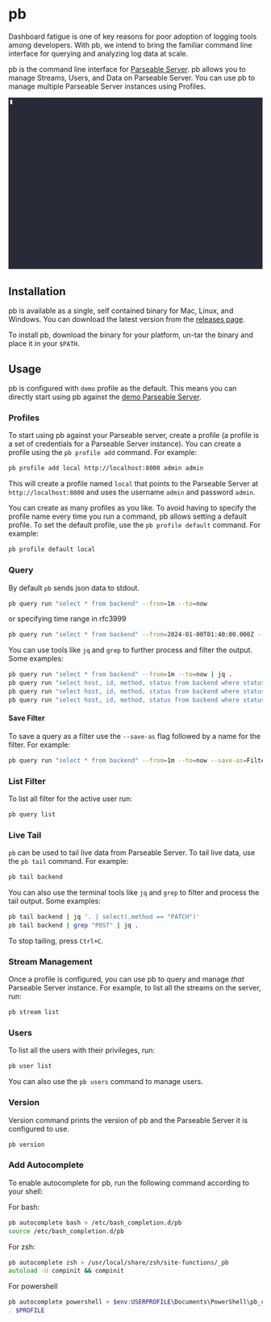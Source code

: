# pb

Dashboard fatigue is one of key reasons for poor adoption of logging tools among developers. With pb, we intend to bring the familiar command line interface for querying and analyzing log data at scale.

pb is the command line interface for [Parseable Server](https://github.com/parseablehq/parseable). pb allows you to manage Streams, Users, and Data on Parseable Server. You can use pb to manage multiple Parseable Server instances using Profiles.

![pb](https://github.com/parseablehq/.github/blob/main/images/pb/pb.gif?raw=true)

## Installation

pb is available as a single, self contained binary for Mac, Linux, and Windows. You can download the latest version from the [releases page](https://github.com/parseablehq/pb/releases/latest).

To install pb, download the binary for your platform, un-tar the binary and place it in your `$PATH`.

## Usage

pb is configured with `demo` profile as the default. This means you can directly start using pb against the [demo Parseable Server](https://demo.parseable.com).

### Profiles

To start using pb against your Parseable server, create a profile (a profile is a set of credentials for a Parseable Server instance). You can create a profile using the `pb profile add` command. For example:

```bash
pb profile add local http://localhost:8000 admin admin
```

This will create a profile named `local` that points to the Parseable Server at `http://localhost:8000` and uses the username `admin` and password `admin`.

You can create as many profiles as you like. To avoid having to specify the profile name every time you run a command, pb allows setting a default profile. To set the default profile, use the `pb profile default` command. For example:

```bash
pb profile default local
```

### Query

By default `pb` sends json data to stdout.

```bash
pb query run "select * from backend" --from=1m --to=now
```

or specifying time range in rfc3999

```bash
pb query run "select * from backend" --from=2024-01-00T01:40:00.000Z --to=2024-01-00T01:55:00.000Z
```

You can use tools like `jq` and `grep` to further process and filter the output. Some examples:

```bash
pb query run "select * from backend" --from=1m --to=now | jq .
pb query run "select host, id, method, status from backend where status = 500" --from=1m --to=now | jq . > 500.json
pb query run "select host, id, method, status from backend where status = 500" | jq '. | select(.method == "PATCH")'
pb query run "select host, id, method, status from backend where status = 500" --from=1m --to=now | grep "POST" | jq . | less
```

#### Save Filter

To save a query as a filter use the `--save-as` flag followed by a name for the filter. For example:

```bash
pb query run "select * from backend" --from=1m --to=now --save-as=FilterName
```

### List Filter

To list all filter for the active user run:

```bash
pb query list
```

### Live Tail

`pb` can be used to tail live data from Parseable Server. To tail live data, use the `pb tail` command. For example:

```bash
pb tail backend
```

You can also use the terminal tools like `jq` and `grep` to filter and process the tail output. Some examples:

```bash
pb tail backend | jq '. | select(.method == "PATCH")'
pb tail backend | grep "POST" | jq .
```

To stop tailing, press `Ctrl+C`.

### Stream Management

Once a profile is configured, you can use pb to query and manage _that_ Parseable Server instance. For example, to list all the streams on the server, run:

```bash
pb stream list
```

### Users

To list all the users with their privileges, run:

```bash
pb user list
```

You can also use the `pb users` command to manage users.

### Version

Version command prints the version of pb and the Parseable Server it is configured to use.

```bash
pb version
```

### Add Autocomplete

To enable autocomplete for pb, run the following command according to your shell:

For bash:

```bash
pb autocomplete bash > /etc/bash_completion.d/pb
source /etc/bash_completion.d/pb
```

For zsh:

```zsh
pb autocomplete zsh > /usr/local/share/zsh/site-functions/_pb
autoload -U compinit && compinit
```

For powershell

```powershell
pb autocomplete powershell > $env:USERPROFILE\Documents\PowerShell\pb_complete.ps1
. $PROFILE
```
